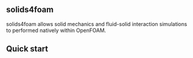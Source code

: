 ## solids4foam

<!-- ![CI](https://github.com/rundocs/jekyll-rtd-theme/workflows/CI/badge.svg?branch=develop) -->
<!-- ![jsDelivr](https://data.jsdelivr.com/v1/package/gh/rundocs/jekyll-rtd-theme/badge) -->

solids4foam allows solid mechanics and fluid-solid interaction simulations to performed natively within OpenFOAM.


## Quick start



